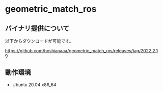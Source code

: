 # geometric_match_ros
## バイナリ提供について
以下からダウンロードが可能です。 
  
https://github.com/hoshianaaa/geometric_match_ros/releases/tag/2022.2.19
  

## 動作環境
- Ubuntu 20.04 x86_64
